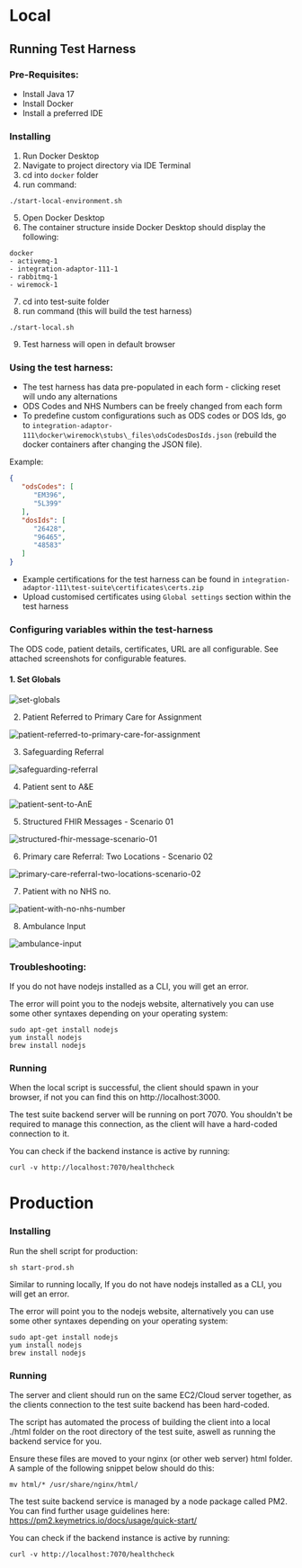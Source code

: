 # Local

## Running Test Harness
### Pre-Requisites:
* Install Java 17
* Install Docker
* Install a preferred IDE

### Installing
1. Run Docker Desktop
2. Navigate to project directory via IDE Terminal
3. cd into `docker` folder
4. run command: 
```
./start-local-environment.sh
````
5. Open Docker Desktop 
6. The container structure inside Docker Desktop should display the following:
```
docker
- activemq-1
- integration-adaptor-111-1
- rabbitmq-1
- wiremock-1
````
7. cd into test-suite folder
8. run command (this will build the test harness)
```
./start-local.sh
````
9. Test harness will open in default browser

### Using the test harness:
- The test harness has data pre-populated in each form - clicking reset will undo any alternations
- ODS Codes and NHS Numbers can be freely changed from each form
- To predefine custom configurations such as ODS codes or DOS Ids, go to `integration-adaptor-111\docker\wiremock\stubs\_files\odsCodesDosIds.json`
  (rebuild the docker containers after changing the JSON file).

Example:
```json
{
   "odsCodes": [
      "EM396",
      "5L399"
   ],
   "dosIds": [
      "26428",
      "96465",
      "48583"
   ]
}
```
- Example certifications for the test harness can be found in `integration-adaptor-111\test-suite\certificates\certs.zip`
- Upload customised certificates using `Global settings` section within the test harness

### Configuring variables within the test-harness
The ODS code, patient details, certificates, URL are all configurable. See attached screenshots for configurable features.

#### 1. Set Globals

![set-globals](https://github.com/NHSDigital/integration-adaptor-111/assets/135852870/4219fa64-5ed1-4d09-a939-916e7137d6e5)

2. Patient Referred to Primary Care for Assignment

![patient-referred-to-primary-care-for-assignment](https://github.com/NHSDigital/integration-adaptor-111/assets/135852870/1feb699d-e0c9-4517-8c82-e6cb3db81cf4)

3. Safeguarding Referral

![safeguarding-referral](https://github.com/NHSDigital/integration-adaptor-111/assets/135852870/9d158ec4-fd91-40d8-a3ec-2d5202faccaa)

4. Patient sent to A&E

![patient-sent-to-AnE](https://github.com/NHSDigital/integration-adaptor-111/assets/135852870/a8667076-5661-442e-a2e2-826b65b69158)

5. Structured FHIR Messages - Scenario 01

![structured-fhir-message-scenario-01](https://github.com/NHSDigital/integration-adaptor-111/assets/135852870/47cad87d-c803-4c95-8ddb-12fdba36177b)

6. Primary care Referral: Two Locations - Scenario 02

![primary-care-referral-two-locations-scenario-02](https://github.com/NHSDigital/integration-adaptor-111/assets/135852870/7c3f63db-f5d9-436e-a513-5f241d3e2a18)

7. Patient with no NHS no.

![patient-with-no-nhs-number](https://github.com/NHSDigital/integration-adaptor-111/assets/135852870/d3f5007c-5a2c-4e5e-b5f5-67fa46fcaeca)
   
8. Ambulance Input

![ambulance-input](https://github.com/NHSDigital/integration-adaptor-111/assets/135852870/bc69fbc4-ba0b-4fc1-900e-c426c480da73)

### Troubleshooting:

If you do not have nodejs installed as a CLI, you will get an error.

The error will point you to the nodejs website, alternatively you can use
some other syntaxes depending on your operating system:

```shell
sudo apt-get install nodejs
yum install nodejs
brew install nodejs
```

### Running

When the local script is successful, the client should spawn in your browser, if not you can find this on http://localhost:3000.

The test suite backend server will be running on port 7070. You shouldn't be required to manage this connection, as the client will have a hard-coded connection to it.

You can check if the backend instance is active by running:

```shell
curl -v http://localhost:7070/healthcheck
```

# Production

### Installing

Run the shell script for production:

```shell
sh start-prod.sh
```

Similar to running locally, If you do not have nodejs installed as a CLI, you will get an error.

The error will point you to the nodejs website, alternatively you can use
some other syntaxes depending on your operating system:

```shell
sudo apt-get install nodejs
yum install nodejs
brew install nodejs
```

### Running

The server and client should run on the same EC2/Cloud server together, as the clients connection to the test suite backend has been hard-coded.

The script has automated the process of building the client into a local ./html folder on the root directory of the test suite, aswell as running the backend service for you.

Ensure these files are moved to your nginx (or other web server) html folder. A sample of the following snippet below should do this:

```shell
mv html/* /usr/share/nginx/html/
```

The test suite backend service is managed by a node package called PM2. You can find further usage guidelines here:
https://pm2.keymetrics.io/docs/usage/quick-start/

You can check if the backend instance is active by running:

```shell
curl -v http://localhost:7070/healthcheck
```